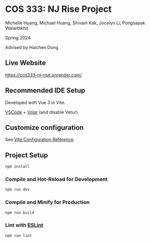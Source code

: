 # COS 333: NJ Rise Project
Michelle Huang, Michael Huang, Shivam Kak, Jocelyn Li, Pongsapak Waiwitlikhit

Spring 2024

Advised by Haichen Dong

## Live Website
https://cos333-nj-rise.onrender.com/

## Recommended IDE Setup

Developed with Vue 3 in Vite.

[VSCode](https://code.visualstudio.com/) + [Volar](https://marketplace.visualstudio.com/items?itemName=Vue.volar) (and disable Vetur).

## Customize configuration

See [Vite Configuration Reference](https://vitejs.dev/config/).

## Project Setup

```sh
npm install
```

### Compile and Hot-Reload for Development

```sh
npm run dev
```

### Compile and Minify for Production

```sh
npm run build
```

### Lint with [ESLint](https://eslint.org/)

```sh
npm run lint
```

